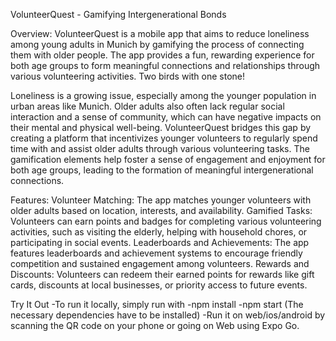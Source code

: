 VolunteerQuest - Gamifying Intergenerational Bonds

Overview:
VolunteerQuest is a mobile app that aims to reduce loneliness among young adults in Munich by gamifying the process of connecting them with older people. The app provides a fun, rewarding experience for both age groups to form meaningful connections and relationships through various volunteering activities.
Two birds with one stone!

Loneliness is a growing issue, especially among the younger population in urban areas like Munich. Older adults also often lack regular social interaction and a sense of community, which can have negative impacts on their mental and physical well-being. VolunteerQuest bridges this gap by creating a platform that incentivizes younger volunteers to regularly spend time with and assist older adults through various volunteering tasks. The gamification elements help foster a sense of engagement and enjoyment for both age groups, leading to the formation of meaningful intergenerational connections.

Features:
Volunteer Matching: The app matches younger volunteers with older adults based on location, interests, and availability.
Gamified Tasks: Volunteers can earn points and badges for completing various volunteering activities, such as visiting the elderly, helping with household chores, or participating in social events.
Leaderboards and Achievements: The app features leaderboards and achievement systems to encourage friendly competition and sustained engagement among volunteers.
Rewards and Discounts: Volunteers can redeem their earned points for rewards like gift cards, discounts at local businesses, or priority access to future events.


Try It Out
-To run it locally, simply run with -npm install -npm start (The necessary dependencies have to be installed)
-Run it on web/ios/android by scanning the QR code on your phone or going on Web using Expo Go.
